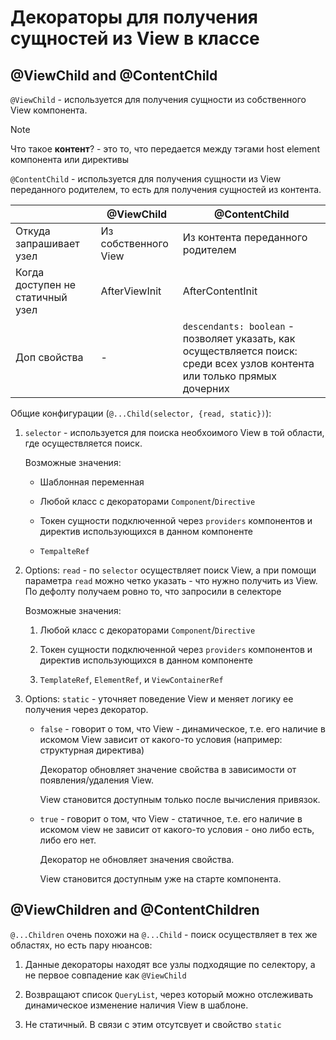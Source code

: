 # Декораторы для получения сущностей из View в классе

## @ViewChild and @ContentChild

`@ViewChild` - используется для получения сущности из собственного View компонента.

> [!NOTE]
>
> Что такое **контент**? - это то, что передается между тэгами host element компонента или директивы

`@ContentChild` - используется для получения сущности из View переданного родителем, то есть для получения сущностей из контента.

|                                  | @ViewChild           | @ContentChild                                                                                                              |
|----------------------------------|----------------------|----------------------------------------------------------------------------------------------------------------------------|
| Откуда запрашивает узел          | Из собственного View | Из контента переданного родителем                                                                                          |
| Когда доступен не статичный узел | AfterViewInit        | AfterContentInit                                                                                                           |
| Доп свойства                     | -                    | `descendants: boolean` - позволяет указать, как осуществляется поиск: среди всех узлов контента или только прямых дочерних |

Общие конфигурации (`@...Child(selector, {read, static})`):

1. `selector` - используется для поиска необхоимого View в той области, где осуществляется поиск.

    Возможные значения:

    - Шаблонная переменная

    - Любой класс с декораторами `Component`/`Directive`

    - Токен сущности подключенной через `providers` компонентов и директив использующихся в данном компоненте

    - `TempalteRef`

2. Options: `read` - по `selector` осуществляет поиск View, а при помощи параметра `read` можно четко указать - что нужно получить из View. По дефолту получаем ровно то, что запросили в селекторе

    Возможные значения:

    1. Любой класс с декораторами `Component`/`Directive`

    2. Токен сущности подключенной через `providers` компонентов и директив использующихся в данном компоненте

    3. `TemplateRef`, `ElementRef`, и `ViewContainerRef`

3. Options: `static` - уточняет поведение View и меняет логику ее получения через декоратор.

    - `false` - говорит о том, что View - динамическое, т.е. его наличие в искомом View зависит от какого-то условия (например: структурная директива)

        Декоратор обновляет значение свойства в зависимости от появления/удаления View.

        View становится доступным только после вычисления привязок.

    - `true` - говорит о том, что View - статичное, т.е. его наличие в искомом view не зависит от какого-то условия - оно либо есть, либо его нет.

        Декоратор не обновляет значения свойства.

        View становится доступным уже на старте компонента.

## @ViewChildren and @ContentChildren

`@...Children` очень похожи на `@...Child` - поиск осуществляет в тех же областях, но есть пару нюансов:

1. Данные декораторы находят все узлы подходящие по селектору, а не первое совпадение как `@ViewChild`

2. Возвращают список `QueryList`, через который можно отслеживать динамическое изменение наличия View в шаблоне.

3. Не статичный. В связи с этим отсутсвует и свойство `static`
